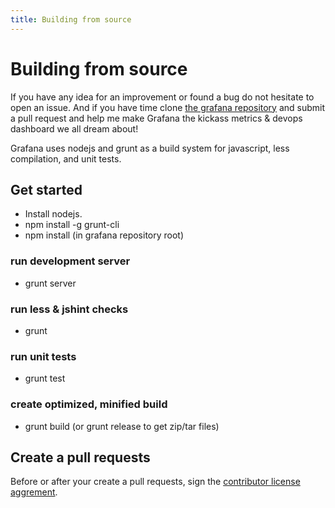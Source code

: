 ```yaml
---
title: Building from source
---
```


# Building from source

If you have any idea for an improvement or found a bug do not hesitate to open an issue.
And if you have time clone [the grafana repository](https://github.com/grafana/grafana) and submit a pull request and help me make Grafana
the kickass metrics & devops dashboard we all dream about!

Grafana uses nodejs and grunt as a build system for javascript, less compilation, and unit tests.

## Get started

 - Install nodejs.
 - npm install -g grunt-cli
 - npm install (in grafana repository root)

### run development server

 - grunt server

### run less & jshint checks
 - grunt

### run unit tests
 - grunt test

### create optimized, minified build
 - grunt build   (or grunt release to get zip/tar files)


## Create a pull requests

Before or after your create a pull requests, sign the [contributor license aggrement](/docs/contributing/cla.html).
